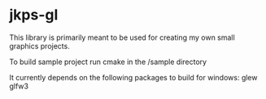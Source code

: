 # jkps-gl

This library is primarily meant to be used for creating my own small graphics projects.

To build sample project run cmake in the /sample directory

It currently depends on the following packages to build for windows:
glew
glfw3

